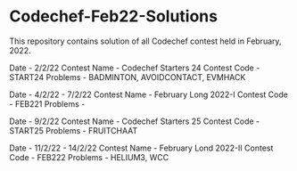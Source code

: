 # Codechef-Feb22-Solutions
This repository contains solution of all Codechef contest held in February, 2022.

Date - 2/2/22
Contest Name - Codechef Starters 24
Contest Code - START24
Problems - BADMINTON, AVOIDCONTACT, EVMHACK

Date - 4/2/22 - 7/2/22
Contest Name - February Long 2022-I
Contest Code - FEB221
Problems - 

Date - 9/2/22
Contest Name - Codechef Starters 25
Contest Code - START25
Problems - FRUITCHAAT

Date - 11/2/22 - 14/2/22
Contest Name - February Lond 2022-II
Contest Code - FEB222
Problems - HELIUM3, WCC
